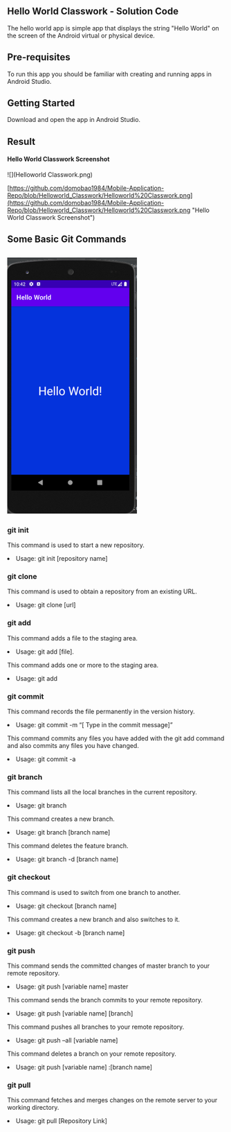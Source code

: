 ## Hello World Classwork - Solution Code

The hello world app is simple app that displays the string "Hello World" on the screen of the Android virtual or physical device.

## Pre-requisites

To run this app you should be familiar with creating and running apps in Android Studio.

## Getting Started

Download and open the app in Android Studio.

## Result

#### Hello World Classwork Screenshot

![](Helloworld Classwork.png)

[https://github.com/domobao1984/Mobile-Application-Repo/blob/Helloworld_Classwork/Helloworld%20Classwork.png](https://github.com/domobao1984/Mobile-Application-Repo/blob/Helloworld_Classwork/Helloworld%20Classwork.png "Hello World Classwork Screenshot")


## Some Basic Git Commands
## <img src="Helloworld Assignment.png">
### git init

This command is used to start a new repository.

<li>Usage: git init [repository name]
 
### git clone

This command is used to obtain a repository from an existing URL.
<li>Usage: git clone [url]

### git add

This command adds a file to the staging area.

<li>Usage: git add [file].

This command adds one or more to the staging area.
<li>Usage: git add 


### git commit

This command records the file permanently in the version history.

<li>Usage: git commit -m “[ Type in the commit message]”

This command commits any files you have added with the git add command and also commits any files you have changed.

<li>Usage: git commit -a  

 
### git branch

This command lists all the local branches in the current repository.

<li>Usage: git branch 

This command creates a new branch.

<li>Usage: git branch [branch name] 

This command deletes the feature branch.

<li>Usage: git branch -d [branch name]


### git checkout

This command is used to switch from one branch to another.

<li>Usage: git checkout [branch name] 

This command creates a new branch and also switches to it.

<li>Usage: git checkout -b [branch name]
 

### git push

This command sends the committed changes of master branch to your remote repository.

<li>Usage: git push [variable name] master
 
This command sends the branch commits to your remote repository.

<li>Usage: git push [variable name] [branch] 

This command pushes all branches to your remote repository.

<li>Usage: git push –all [variable name]

This command deletes a branch on your remote repository.

<li>Usage: git push [variable name] :[branch name] 
  

### git pull

This command fetches and merges changes on the remote server to your working directory.

<li>Usage: git pull [Repository Link]
